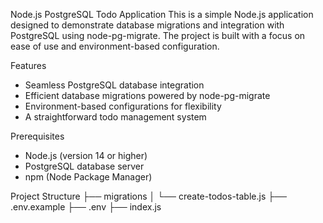 Node.js PostgreSQL Todo Application
This is a simple Node.js application designed to demonstrate database migrations and integration with PostgreSQL using node-pg-migrate. The project is built with a focus on ease of use and environment-based configuration.

Features
- Seamless PostgreSQL database integration
- Efficient database migrations powered by node-pg-migrate
- Environment-based configurations for flexibility
- A straightforward todo management system

Prerequisites
- Node.js (version 14 or higher)
- PostgreSQL database server
- npm (Node Package Manager)

Project Structure
├── migrations
│   └── create-todos-table.js
├── .env.example
├── .env
├── index.js



